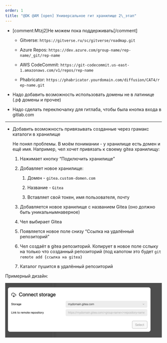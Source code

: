 ```yaml
---
order: 1
title: "@DK @AM [open] Универсальное гит хранилище 2\_этап"
---
```


-  [comment:Mtzj2]Не можем пока поддерживать[/comment]

   -  Gitverse: `https://gitverse.ru/sc/gitverse/roadmap.git`

   -  Azure Repos: `https://dev.azure.com/group-name/rep-name/_git/rep-name`

   -  AWS CodeCommit: `https://git-codecommit.us-east-1.amazonaws.com/v1/repos/rep-name`

   -  Phabricator: `https://phabricator.yourdomain.com/diffusion/CAT4/rep-name.git`

-  Надо добавить возможность использовать домены не в латинице (.рф домены и прочее)

-  Надо сделать переключалку для гитлаба, чтобы была кнопка входа в gitlab.com

---

-  Добавить возможность привязывать созданные через грамакс каталоги в хранилище

   Не понял проблемы. В моём понимании - у хранилище есть домен и ещё имя. Например, чел хочет привязать к своему gitea хранилищу:

   1. Нажимает кнопку “Подключить хранилище”

   2. Добавляет новое хранилище:

      1. Домен - `gitea.custom-domen.com`

      2. Название - `Gitea`

      3. Вставляет свой токен, имя пользователя, почту

   3. Добавляется новое хранилище с названием Gitea (оно должно быть уникальнымнаверное)

   4. Чел выбирает Gitea

   5. Появляется новое поле снизу “Ссылка на удалённый репозиторий”

   6. Чел создаёт в gitea репозиторий. Копирует в новое поле сслыку на только что созданный репозиторий (под капотом это будет `git remote add {ссылка на gitea}`

   7. Каталог пушится в удалённый репозиторий

Примерный дизайн:

![](./st-am-universalnoe-git-khranilische.png)